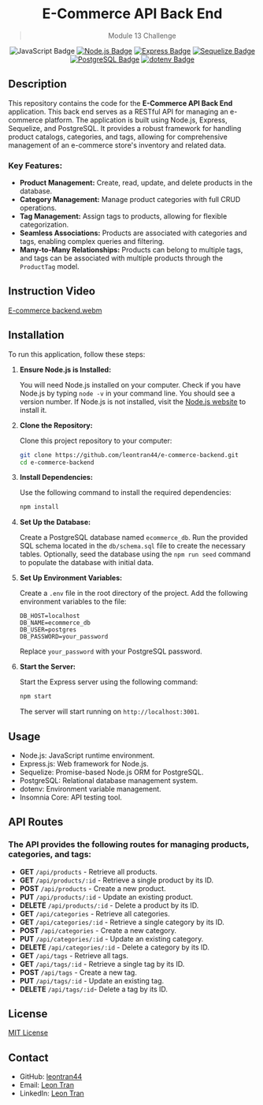 <div align="center">
  
  # E-Commerce API Back End
  > Module 13 Challenge

![JavaScript Badge](https://img.shields.io/badge/JavaScript-323330?style=for-the-badge&logo=javascript&logoColor=F7DF1E)
[![Node.js Badge](https://img.shields.io/badge/Node.js-393%3F?style=for-the-badge&logo=node.js&logoColor=green)](https://nodejs.org/en/)
[![Express Badge](https://img.shields.io/badge/Express-4.x-000000?style=for-the-badge&logo=express&logoColor=white)](https://expressjs.com/)
[![Sequelize Badge](https://img.shields.io/badge/Sequelize-6.x-52B0E7?style=for-the-badge&logo=sequelize&logoColor=white)](https://sequelize.org/)
[![PostgreSQL Badge](https://img.shields.io/badge/PostgreSQL-13-316192?style=for-the-badge&logo=postgresql&logoColor=white)](https://www.postgresql.org/)
[![dotenv Badge](https://img.shields.io/badge/dotenv-8.2.0-ECD53F?style=for-the-badge&logo=dotenv&logoColor=white)](https://www.npmjs.com/package/dotenv)

</div>

## Description

This repository contains the code for the **E-Commerce API Back End** application. This back end serves as a RESTful API for managing an e-commerce platform. The application is built using Node.js, Express, Sequelize, and PostgreSQL. It provides a robust framework for handling product catalogs, categories, and tags, allowing for comprehensive management of an e-commerce store's inventory and related data.

### Key Features:

- **Product Management:** Create, read, update, and delete products in the database.
- **Category Management:** Manage product categories with full CRUD operations.
- **Tag Management:** Assign tags to products, allowing for flexible categorization.
- **Seamless Associations:** Products are associated with categories and tags, enabling complex queries and filtering.
- **Many-to-Many Relationships:** Products can belong to multiple tags, and tags can be associated with multiple products through the `ProductTag` model.

## Instruction Video

[E-commerce backend.webm](https://github.com/user-attachments/assets/45838bf2-8e97-4392-9a4e-2852664f72da)

## Installation

To run this application, follow these steps:

1. **Ensure Node.js is Installed:**

   You will need Node.js installed on your computer. Check if you have Node.js by typing `node -v` in your command line. You should see a version number. If Node.js is not installed, visit the [Node.js website](https://nodejs.org/en) to install it.

2. **Clone the Repository:**

   Clone this project repository to your computer:

   ```bash
   git clone https://github.com/leontran44/e-commerce-backend.git
   cd e-commerce-backend
   ```

3. **Install Dependencies:**

   Use the following command to install the required dependencies:

   ```bash
   npm install
   ```

4. **Set Up the Database:**

   Create a PostgreSQL database named `ecommerce_db`. Run the provided SQL schema located in the `db/schema.sql` file to create the necessary tables. Optionally, seed the database using the `npm run seed` command to populate the database with initial data.

5. **Set Up Environment Variables:**

   Create a `.env` file in the root directory of the project. Add the following environment variables to the file:

   ```plaintext
   DB_HOST=localhost
   DB_NAME=ecommerce_db
   DB_USER=postgres
   DB_PASSWORD=your_password
   ```

   Replace `your_password` with your PostgreSQL password.

6. **Start the Server:**

   Start the Express server using the following command:

   ```bash
   npm start
   ```

   The server will start running on `http://localhost:3001`.

## Usage

- Node.js: JavaScript runtime environment.
- Express.js: Web framework for Node.js.
- Sequelize: Promise-based Node.js ORM for PostgreSQL.
- PostgreSQL: Relational database management system.
- dotenv: Environment variable management.
- Insomnia Core: API testing tool.

## API Routes

### The API provides the following routes for managing products, categories, and tags:

- **GET** `/api/products` - Retrieve all products.
- **GET** `/api/products/:id` - Retrieve a single product by its ID.
- **POST** `/api/products` - Create a new product.
- **PUT** `/api/products/:id` - Update an existing product.
- **DELETE** `/api/products/:id` - Delete a product by its ID.
- **GET** `/api/categories` - Retrieve all categories.
- **GET** `/api/categories/:id` - Retrieve a single category by its ID.
- **POST** `/api/categories` - Create a new category.
- **PUT** `/api/categories/:id` - Update an existing category.
- **DELETE** `/api/categories/:id` - Delete a category by its ID.
- **GET** `/api/tags` - Retrieve all tags.
- **GET** `/api/tags/:id` - Retrieve a single tag by its ID.
- **POST** `/api/tags` - Create a new tag.
- **PUT** `/api/tags/:id` - Update an existing tag.
- **DELETE** `/api/tags/:id`- Delete a tag by its ID.

## License

[MIT License](https://opensource.org/licenses/MIT)

## Contact

- GitHub: [leontran44](https://github.com/leontran44)
- Email: [Leon Tran](mailto:leontran44@gmail.com)
- LinkedIn: [Leon Tran](https://www.linkedin.com/in/hoangqtran/)
